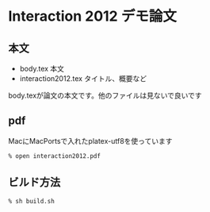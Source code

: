 Interaction 2012 デモ論文
=========================

## 本文

- body.tex 本文
- interaction2012.tex タイトル、概要など

body.texが論文の本文です。他のファイルは見ないで良いです


## pdf

MacにMacPortsで入れたplatex-utf8を使っています

    % open interaction2012.pdf


## ビルド方法

    % sh build.sh

